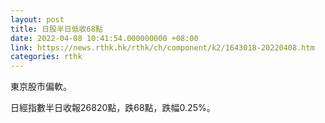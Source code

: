```yaml
---
layout: post
title: 日股半日低收68點
date: 2022-04-08 10:41:54.000000000 +08:00
link: https://news.rthk.hk/rthk/ch/component/k2/1643018-20220408.htm
categories: rthk
---
```


東京股市偏軟。

日經指數半日收報26820點，跌68點，跌幅0.25%。

